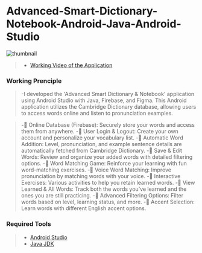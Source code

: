 # Advanced-Smart-Dictionary-Notebook-Android-Java-Android-Studio

<img src="https://live.staticflickr.com/65535/54375209962_826e91bf84_c.jpg" alt="thumbnail" class="center">

> - [Working Video of the Application](https://youtube.com/shorts/5yf_aGao6V4) <br/>

### Working Prenciple
> -I developed the 'Advanced Smart Dictionary &amp; Notebook' application using Android Studio with Java, Firebase, and Figma. This Android application utilizes the Cambridge Dictionary database, allowing users to access words online and listen to pronunciation examples.  

> -🔹 Online Database (Firebase): Securely store your words and access them from anywhere.
> -🔹 User Login & Logout: Create your own account and personalize your vocabulary list.
> -🔹 Automatic Word Addition: Level, pronunciation, and example sentence details are automatically fetched from Cambridge Dictionary.
> -🔹 Save & Edit Words: Review and organize your added words with detailed filtering options.
> -🔹 Word Matching Game: Reinforce your learning with fun word-matching exercises.
> -🔹 Voice Word Matching: Improve pronunciation by matching words with your voice.
> -🔹 Interactive Exercises: Various activities to help you retain learned words.
> -🔹 View Learned & All Words: Track both the words you’ve learned and the ones you are still practicing.
> -🔹 Advanced Filtering Options: Filter words based on level, learning status, and more.
> -🔹 Accent Selection: Learn words with different English accent options.<br/>


### Required Tools
> - [Android Studio](https://developer.android.com/studio) <br/>
> - [Java JDK](https://docs.oracle.com/en/middleware/developer-tools/jet/tutorials/jetma/index.html) <br/>

